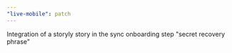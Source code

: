 ```yaml
---
"live-mobile": patch
---
```


Integration of a storyly story in the sync onboarding step "secret recovery phrase"
